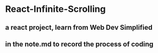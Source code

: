 # React-Infinite-Scrolling
## a react project, learn from Web Dev Simplified
## in the note.md to record the process of coding
